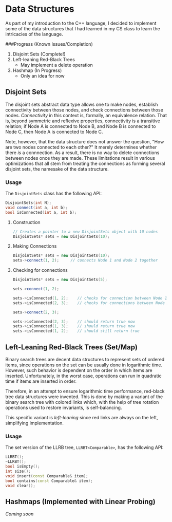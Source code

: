# Data Structures

As part of my introduction to the C++ language, I decided to implement some of the data structures that
I had learned in my CS class to learn the intricacies of the language.

###Progress (Known Issues/Completion)
1. Disjoint Sets (Complete!)
2. Left-leaning Red-Black Trees
    * May implement a delete operation
3. Hashmap (In Progress)
    * Only an idea for now

## Disjoint Sets

The disjoint sets abstract data type allows one to make nodes, establish connectivity between those nodes,
and check connections between those nodes. *Connectivity* in this context is, formally, an equivalence
relation. That is, beyond symmetric and reflexive properties, connectivity is a transitive relation; if
Node A is connected to Node B, and Node B is connected to Node C, then Node A is connected to Node C.

Note, however, that the data structure does not answer the question, "How are two nodes connected to each 
other?" It merely determines whether there *is* a connnection. As a result, there is no way to delete 
connections between nodes once they are made. These limitations result in various optimizations that all 
stem from treating the connections as forming several disjoint sets, the namesake of the data structure.

### Usage

The `DisjointSets` class has the following API:
```cpp
DisjointSets(int N);
void connect(int a, int b);
bool isConnected(int a, int b);
```

1. Construction
    ```cpp
    // Creates a pointer to a new DisjointSets object with 10 nodes
    DisjointSets* sets = new DisjointSets(10);                                            
    ```

2. Making Connections
    ```cpp
    DisjointSets* sets = new DisjointSets(10);
    sets->connect(1, 2);     // connects Node 1 and Node 2 together                                         
    ```

3. Checking for connections
    ```cpp
    DisjointSets* sets = new DisjointSets(5);

	sets->connect(1, 2);

    sets->isConnected(1, 2);    // checks for connection between Node 1 and 2 - should return true
	sets->isConnected(2, 3);    // checks for connections between Node 2 and 3 - should return false

	sets->connect(2, 3);

	sets->isConnected(2, 3);    // should return true now
	sets->isConnected(1, 3);    // should return true now
	sets->isConnected(1, 2);    // should still return true
    ```

## Left-Leaning Red-Black Trees (Set/Map)

Binary search trees are decent data structures to represent sets of ordered items, since
operations on the set can be usually done in logarithmic time. However, such behavior
is dependent on the order in which items are inserted. Unfortunately, in the worst case,
operations can run in quadratic time if items are inserted in order.

Therefore, in an attempt to ensure logarithmic time performance, red-black tree data 
structures were invented. This is done by making a variant of the binary search tree
with colored links which, with the help of tree rotation operations used to restore
invariants, is self-balancing.

This specific variant is *left-leaning* since red links are always on the left, simplifying
implementation.

### Usage

The set version of the LLRB tree, `LLRBT<Comparable>`, has the following API:
```cpp
LLRBT();
~LLRBT();
bool isEmpty();
int size();
void insert(const Comparable& item);
bool contains(const Comparable& item);
void clear();
```

## Hashmaps (Implemented with Linear Probing)
*Coming soon*